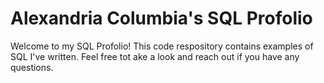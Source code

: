 # Alexandria Columbia's SQL Profolio

Welcome to my SQL Profolio! This code respository contains examples of SQL I've written. Feel free tot ake a look and reach out if you have any questions. 

